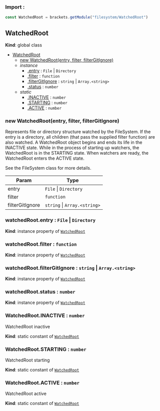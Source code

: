### Import :
```js
const WatchedRoot = brackets.getModule("filesystem/WatchedRoot")
```

<a name="WatchedRoot"></a>

## WatchedRoot
**Kind**: global class  

* [WatchedRoot](#WatchedRoot)
    * [new WatchedRoot(entry, filter, filterGitIgnore)](#new_WatchedRoot_new)
    * _instance_
        * [.entry](#WatchedRoot+entry) : <code>File</code> \| <code>Directory</code>
        * [.filter](#WatchedRoot+filter) : <code>function</code>
        * [.filterGitIgnore](#WatchedRoot+filterGitIgnore) : <code>string</code> \| <code>Array.&lt;string&gt;</code>
        * [.status](#WatchedRoot+status) : <code>number</code>
    * _static_
        * [.INACTIVE](#WatchedRoot.INACTIVE) : <code>number</code>
        * [.STARTING](#WatchedRoot.STARTING) : <code>number</code>
        * [.ACTIVE](#WatchedRoot.ACTIVE) : <code>number</code>

<a name="new_WatchedRoot_new"></a>

### new WatchedRoot(entry, filter, filterGitIgnore)
Represents file or directory structure watched by the FileSystem. If the
entry is a directory, all children (that pass the supplied filter function)
are also watched. A WatchedRoot object begins and ends its life in the
INACTIVE state. While in the process of starting up watchers, the WatchedRoot
is in the STARTING state. When watchers are ready, the WatchedRoot enters
the ACTIVE state.

See the FileSystem class for more details.


| Param | Type |
| --- | --- |
| entry | <code>File</code> \| <code>Directory</code> | 
| filter | <code>function</code> | 
| filterGitIgnore | <code>string</code> \| <code>Array.&lt;string&gt;</code> | 

<a name="WatchedRoot+entry"></a>

### watchedRoot.entry : <code>File</code> \| <code>Directory</code>
**Kind**: instance property of [<code>WatchedRoot</code>](#WatchedRoot)  
<a name="WatchedRoot+filter"></a>

### watchedRoot.filter : <code>function</code>
**Kind**: instance property of [<code>WatchedRoot</code>](#WatchedRoot)  
<a name="WatchedRoot+filterGitIgnore"></a>

### watchedRoot.filterGitIgnore : <code>string</code> \| <code>Array.&lt;string&gt;</code>
**Kind**: instance property of [<code>WatchedRoot</code>](#WatchedRoot)  
<a name="WatchedRoot+status"></a>

### watchedRoot.status : <code>number</code>
**Kind**: instance property of [<code>WatchedRoot</code>](#WatchedRoot)  
<a name="WatchedRoot.INACTIVE"></a>

### WatchedRoot.INACTIVE : <code>number</code>
WatchedRoot inactive

**Kind**: static constant of [<code>WatchedRoot</code>](#WatchedRoot)  
<a name="WatchedRoot.STARTING"></a>

### WatchedRoot.STARTING : <code>number</code>
WatchedRoot starting

**Kind**: static constant of [<code>WatchedRoot</code>](#WatchedRoot)  
<a name="WatchedRoot.ACTIVE"></a>

### WatchedRoot.ACTIVE : <code>number</code>
WatchedRoot active

**Kind**: static constant of [<code>WatchedRoot</code>](#WatchedRoot)  
